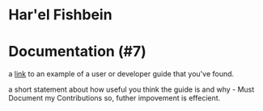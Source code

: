 # Har'el Fishbein
# Documentation (#7)

a [link](http://docs.idris-lang.org/en/latest/reference/documenting.html) to an example of a user or developer guide that you've found.

a short statement about how useful you think the guide is and why -
Must Document my Contributions so, futher impovement is effecient.

